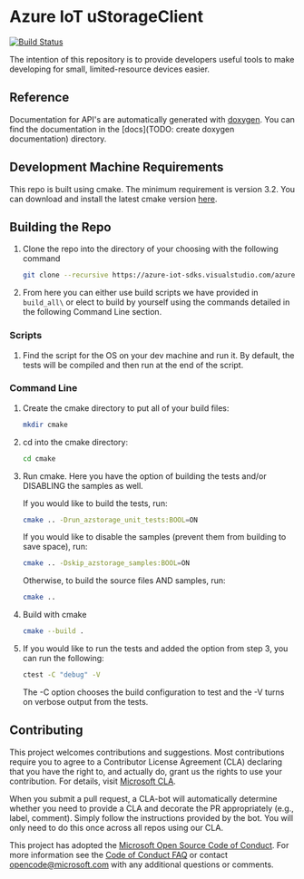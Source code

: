 # Azure IoT uStorageClient

[![Build Status](https://azure-iot-sdks.visualstudio.com/azure-iot-stuben/_apis/build/status/azure-iot-ulib/azure-iot-ulib-build?branchName=master)](https://azure-iot-sdks.visualstudio.com/azure-iot-stuben/_build/latest?definitionId=176&branchName=master)

The intention of this repository is to provide developers useful tools to make developing for small, limited-resource devices easier.

## Reference

Documentation for API's are automatically generated with [doxygen](http://www.doxygen.nl/). You can find the documentation in the [docs](TODO: create doxygen documentation) directory.

## Development Machine Requirements

This repo is built using cmake. The minimum requirement is version 3.2. You can download and install the latest cmake version [here](https://cmake.org/).

## Building the Repo

1. Clone the repo into the directory of your choosing with the following command

    ```bash
    git clone --recursive https://azure-iot-sdks.visualstudio.com/azure-iot-stuben/_git/azure-iot-ustorageclient
    ```

2. From here you can either use build scripts we have provided in `build_all\` or elect to build by yourself using the commands detailed in the following Command Line section.

### Scripts

1. Find the script for the OS on your dev machine and run it. By default, the tests will be compiled and then run at the end of the script.

### Command Line

1. Create the cmake directory to put all of your build files:

    ```bash
    mkdir cmake
    ```

2. cd into the cmake directory:

    ```bash
    cd cmake
    ```

3. Run cmake. Here you have the option of building the tests and/or DISABLING the samples as well.

    If you would like to build the tests, run:

    ```bash
    cmake .. -Drun_azstorage_unit_tests:BOOL=ON
    ```

    If you would like to disable the samples (prevent them from building to save space), run:

     ```bash
    cmake .. -Dskip_azstorage_samples:BOOL=ON
    ```

    Otherwise, to build the source files AND samples, run:

    ```bash
    cmake ..
    ```

4. Build with cmake

    ```bash
    cmake --build .
    ```

5. If you would like to run the tests and added the option from step 3, you can run the following:

    ```bash
    ctest -C "debug" -V
    ```

    The -C option chooses the build configuration to test and the -V turns on verbose output from the tests.

## Contributing

This project welcomes contributions and suggestions.  Most contributions require you to agree to a
Contributor License Agreement (CLA) declaring that you have the right to, and actually do, grant us
the rights to use your contribution. For details, visit [Microsoft CLA](https://cla.microsoft.com).

When you submit a pull request, a CLA-bot will automatically determine whether you need to provide
a CLA and decorate the PR appropriately (e.g., label, comment). Simply follow the instructions
provided by the bot. You will only need to do this once across all repos using our CLA.

This project has adopted the [Microsoft Open Source Code of Conduct](https://opensource.microsoft.com/codeofconduct/).
For more information see the [Code of Conduct FAQ](https://opensource.microsoft.com/codeofconduct/faq/) or
contact [opencode@microsoft.com](mailto:opencode@microsoft.com) with any additional questions or comments.
